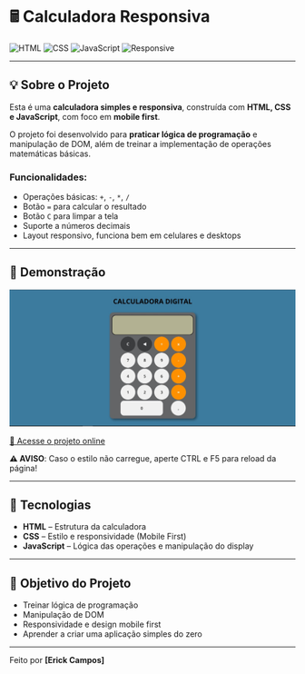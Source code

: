 # 🖩 Calculadora Responsiva

![HTML](https://img.shields.io/badge/HTML-E34F26?style=for-the-badge&logo=html5&logoColor=white)
![CSS](https://img.shields.io/badge/CSS-1572B6?style=for-the-badge&logo=css3&logoColor=white)
![JavaScript](https://img.shields.io/badge/JavaScript-F7DF1E?style=for-the-badge&logo=javascript&logoColor=black)
![Responsive](https://img.shields.io/badge/Responsive-Mobile--First-green?style=for-the-badge)

---

## 💡 Sobre o Projeto

Esta é uma **calculadora simples e responsiva**, construída com **HTML, CSS e JavaScript**, com foco em **mobile first**.

O projeto foi desenvolvido para **praticar lógica de programação** e manipulação de DOM, além de treinar a implementação de operações matemáticas básicas.

### Funcionalidades:

- Operações básicas: `+`, `-`, `*`, `/`
- Botão `=` para calcular o resultado
- Botão `C` para limpar a tela
- Suporte a números decimais
- Layout responsivo, funciona bem em celulares e desktops

---

## 📱 Demonstração

![Demonstração](/src/assets/imgs/calculator.jpg)

[🔗 Acesse o projeto online](https://erick-camposdev.github.io/CALCULADORA-DIGITAL/)

**⚠ AVISO**: Caso o estilo não carregue, aperte CTRL e F5 para reload da página!

---

## 🚀 Tecnologias

- **HTML** – Estrutura da calculadora
- **CSS** – Estilo e responsividade (Mobile First)
- **JavaScript** – Lógica das operações e manipulação do display

---

## 🎯 Objetivo do Projeto

- Treinar lógica de programação
- Manipulação de DOM
- Responsividade e design mobile first
- Aprender a criar uma aplicação simples do zero

---

Feito por **[Erick Campos]**
